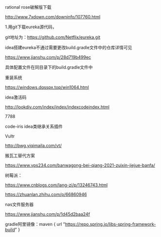 rational rose破解版下载

http://www.7xdown.com/downinfo/107760.html



1.用git下载eureka源代码，

git地址为：https://github.com/Netflix/eureka.git

idea搭建eureka不通过需要更改build.gradle文件中的仓库详情可见

https://www.jianshu.com/p/28d719b499ec

具体配置文件在同目录下的build.gradle文件中                                           



重装系统

https://windows.dqsspx.top/win1064.html



idea激活码

http://lookdiv.com/index/index/indexcodeindex.html

7788

code-iris idea类继承关系插件



Vultr

http://bwg.yiqimaila.com/vt/

搬瓦工替代方案

https://www.vps234.com/banwagong-bei-qiang-2021-zuixin-jiejue-banfa/



树莓派：

https://www.cnblogs.com/lang-zi/p/13246743.html

https://zhuanlan.zhihu.com/p/66860946



nas文件服务器

https://www.jianshu.com/p/1d45d2baa24f



gradle阿里镜像：maven { url "https://repo.spring.io/libs-spring-framework-build" }